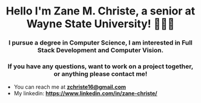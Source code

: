 <h1 align="center">Hello I'm Zane M. Christe, a senior at Wayne State University! 🙋🏽‍♂️</h1>

<h3 align="center">I pursue a degree in Computer Science, I am interested in Full Stack Development and Computer Vision.</h3>

<h3 align="center">If you have any questions, want to work on a project together, or anything please contact me!</h3>


- You can reach me at **zchriste16@gmail.com**
- My linkedin: **https://www.linkedin.com/in/zane-christe/**

<!---
<p><img align="center" src="https://github-readme-stats.vercel.app/api/top-langs?username=xp-squared&show_icons=true&locale=en&layout=compact" alt="xp-squared" /></p>

xp-squared/xp-squared is a ✨ special ✨ repository because its `README.md` (this file) appears on your GitHub profile.
You can click the Preview link to take a look at your changes.
--->
